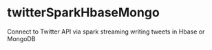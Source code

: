 # twitterSparkHbaseMongo
Connect to Twitter API via spark streaming writing tweets in Hbase or MongoDB
